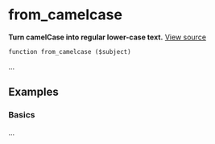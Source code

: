 
# from_camelcase

**Turn camelCase into regular lower-case text.** [View source](https://bitbucket.org/Eiskis/baseline-php/src/default/source/strings/from_camelcase.php?at=default)

	function from_camelcase ($subject)

...



## Examples

### Basics

...
